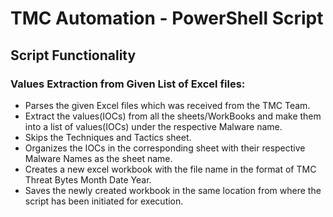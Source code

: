 # TMC Automation - PowerShell Script

## Script Functionality

### Values Extraction from Given List of Excel files:

- Parses the given Excel files which was received from the TMC Team.
- Extract the values(IOCs) from all the sheets/WorkBooks and make them into a list of values(IOCs) under the respective Malware name.
- Skips the Techniques and Tactics sheet.
- Organizes the IOCs in the corresponding sheet with their respective Malware Names as the sheet name.
- Creates a new excel workbook with the file name in the format of TMC Threat Bytes Month Date Year.
- Saves the newly created workbook in the same location from where the script has been initiated for execution.

